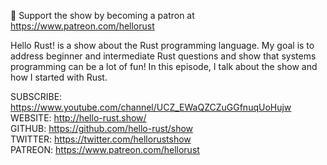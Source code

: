 💖 Support the show by becoming a patron at https://www.patreon.com/hellorust

Hello Rust! is a show about the Rust programming language.
My goal is to address beginner and intermediate Rust questions and show that systems programming can be a lot of fun!
In this episode, I talk about the show and how I started with Rust.

SUBSCRIBE: https://www.youtube.com/channel/UCZ_EWaQZCZuGGfnuqUoHujw  
WEBSITE: http://hello-rust.show/  
GITHUB: https://github.com/hello-rust/show  
TWITTER: https://twitter.com/hellorustshow  
PATREON: https://www.patreon.com/hellorust  
